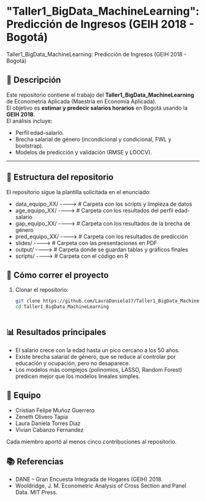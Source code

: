# "Taller1_BigData_MachineLearning": Predicción de Ingresos (GEIH 2018 - Bogotá)
Taller1_BigData_MachineLearning: Predicción de Ingresos (GEIH 2018 - Bogotá)

## 📌 Descripción
Este repositorio contiene el trabajo del **Taller1_BigData_MachineLearning** de Econometría Aplicada (Maestría en Economía Aplicada).  
El objetivo es **estimar y predecir salarios horarios** en Bogotá usando la **GEIH 2018**.  
El análisis incluye:
- Perfil edad–salario.  
- Brecha salarial de género (incondicional y condicional, FWL y bootstrap).  
- Modelos de predicción y validación (RMSE y LOOCV).  
---
## 📂 Estructura del repositorio

El repositorio sigue la plantilla solicitada en el enunciado:
- data_equipo_XX/  ---->    # Carpeta con los scripts y limpieza de datos
- age_equipo_XX/   ---->    # Carpeta con los resultados del perfil edad-salario
- gap_equipo_XX/   ---->    # Carpeta con los resultados de la brecha de género
- pred_equipo_XX/  ---->    # Carpeta con los resultados de predicción
- slides/ ---->              # Carpeta con las presentaciones en PDF
- output/      ---->        # Carpeta donde se guardan tablas y gráficos finales
- scripts/          ---->   # Carpeta con el código en R


## 🔄 Cómo correr el proyecto
1. Clonar el repositorio:
   ```bash
   git clone https://github.com/LauraDaniela17/Taller1_BigData_MachineLearning.git
   cd Taller1_BigData_MachineLearning
  
## 📊 Resultados principales
- El salario crece con la edad hasta un pico cercano a los 50 años.
- Existe brecha salarial de género, que se reduce al controlar por educación y ocupación, pero no desaparece.
- Los modelos más complejos (polinomios, LASSO, Random Forest) predicen mejor que los modelos lineales simples.

## 👥 Equipo
- Cristian Felipe Muñoz Guerrero 
- Zeneth Olivero Tapia
- Laura Daniela Torres Diaz
- Vivian Cabanzo Fernandez

Cada miembro aportó al menos cinco contribuciones al repositorio.

## 📚 Referencias
- DANE – Gran Encuesta Integrada de Hogares (GEIH) 2018.
- Wooldridge, J. M. Econometric Analysis of Cross Section and Panel Data. MIT Press.
